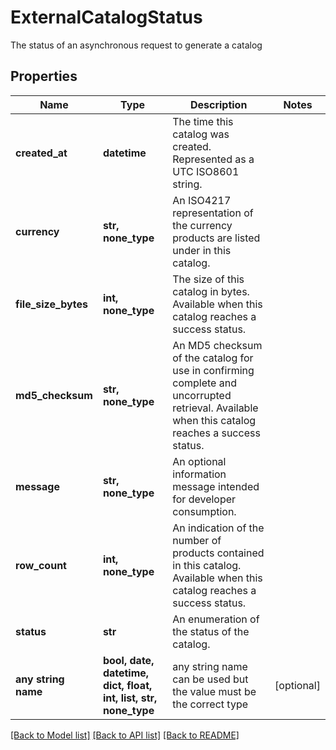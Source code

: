 # ExternalCatalogStatus

The status of an asynchronous request to generate a catalog

## Properties
Name | Type | Description | Notes
------------ | ------------- | ------------- | -------------
**created_at** | **datetime** | The time this catalog was created. Represented as a UTC ISO8601 string. | 
**currency** | **str, none_type** | An ISO4217 representation of the currency products are listed under in this catalog. | 
**file_size_bytes** | **int, none_type** | The size of this catalog in bytes. Available when this catalog reaches a success status. | 
**md5_checksum** | **str, none_type** | An MD5 checksum of the catalog for use in confirming complete and uncorrupted retrieval.  Available when this catalog reaches a success status. | 
**message** | **str, none_type** | An optional information message intended for developer consumption. | 
**row_count** | **int, none_type** | An indication of the number of products contained in this catalog. Available when  this catalog reaches a success status. | 
**status** | **str** | An enumeration of the status of the catalog. | 
**any string name** | **bool, date, datetime, dict, float, int, list, str, none_type** | any string name can be used but the value must be the correct type | [optional]

[[Back to Model list]](../README.md#documentation-for-models) [[Back to API list]](../README.md#documentation-for-api-endpoints) [[Back to README]](../README.md)


